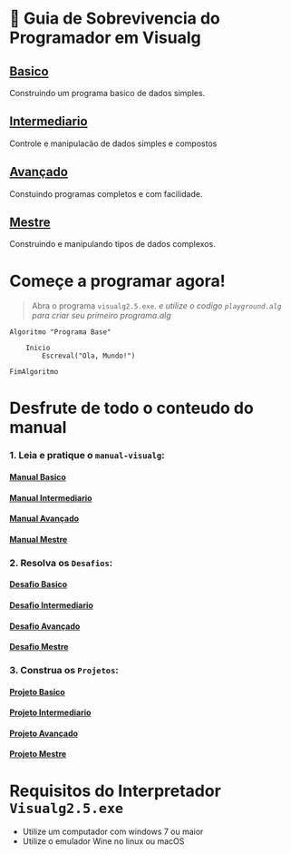 


# :card_index: Guia de Sobrevivencia do Programador em Visualg
## [Basico](manual-visualg/1.basico.md/README.md)
Construindo um programa basico de dados simples.
## [Intermediario](manual-visualg/2.intermediario.md/README.md)
Controle e manipulacão de dados simples e compostos
## [Avançado](manual-visualg/3.avancado.md/README.md)
Constuindo programas completos e com facilidade.
## [Mestre](manual-visualg/4.mestre.md/README.md)
Construindo e manipulando tipos de dados complexos.   

# Começe a programar agora!  
> Abra o programa `visualg2.5.exe`. 
> _e utilize o codigo `playground.alg` para criar seu primeiro programa.alg_   
~~~ alg
Algoritmo "Programa Base"
    
    Inicio
        Escreval("Ola, Mundo!")

FimAlgoritmo
~~~

# Desfrute de todo o conteudo do manual

### 1. Leia e pratique o `manual-visualg`:
#### [Manual Basico](manual-visualg/1.basico.md/README.md)
#### [Manual Intermediario](manual-visualg/2.intermediario.md/README.md)
#### [Manual Avançado](manual-visualg/3.avancado.md/README.md)
#### [Manual Mestre](manual-visualg/4.mestre.md/README.md)


### 2. Resolva os `Desafios`: 
#### [Desafio Basico](manual-visualg/1.basico.md/desafios/README.md)  
#### [Desafio Intermediario](manual-visualg/2.intermediario.md/desafios/README.md)  
#### [Desafio Avançado](manual-visualg/3.avancado.md/desafios/README.md)   
#### [Desafio Mestre](manual-visualg/4.mestre.md/desafios/README.md)    
### 3. Construa os `Projetos`: 
#### [Projeto Basico](manual-visualg/1.basico.md/projetos/README.md)  
#### [Projeto Intermediario](manual-visualg/2.intermediario.md/projetos/README.md)  
#### [Projeto Avançado](manual-visualg/3.avancado.md/projetos/README.md)  
#### [Projeto Mestre](manual-visualg/4.mestre.md/projetos/README.md)    

# Requisitos do Interpretador `Visualg2.5.exe`
* Utilize um computador com windows 7 ou maior
* Utilize o emulador Wine no linux ou macOS